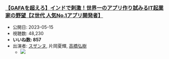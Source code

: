 ### [【GAFAを超えろ】インドで刺激！世界一のアプリ作り試みるIT起業家の野望【Z世代 人気No.1アプリ開発者】](https://www.youtube.com/watch?v=PxeHf5YcnpE)
-   公開日: 2023-05-15
-   視聴数: 48,230
-   **いいね数: 857**
-   出演者: [スザンヌ](/rehacq_fan/people/スザンヌ "wikilink"), 片岡夏輝, [高橋弘樹](/rehacq_fan/people/高橋弘樹 "wikilink")
    - [![](https://img.youtube.com/vi/PxeHf5YcnpE/hqdefault.jpg)](https://www.youtube.com/watch?v=PxeHf5YcnpE)
